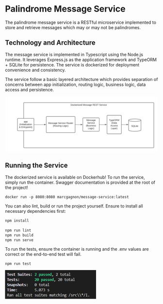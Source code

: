 # Palindrome Message Service

The palindrome message service is a RESTful microservice implemented to store and retrieve messages which may or may not be palindromes.

## Technology and Architecture

The message service is implemented in Typescript using the Node.js runtime. It leverages Express.js as the application framework and TypeORM + SQLite for persistence. The service is dockerized for deployment convenience and consistency.

The service follow a basic layered architecture which provides separation of concerns between app initialization, routing logic, business logic, data access and persistence.

![alt text](./Simple_Architecture.png)

## Running the Service

The dockerized service is available on Dockerhub! To run the service, simply run the container. Swagger documentation is provided at the root of the project!

```
docker run -p 8080:8080 marcgagnon/message-service:latest
```

You can also lint, build or run the project yourself. Ensure to install all necessary dependencies first:

```
npm install

npm run lint
npm run build
npm run serve
```

To run the tests, ensure the container is running and the .env values are correct or the end-to-end test will fail.

```
npm run test
```

![alt text](./Test_Run.jpg)
